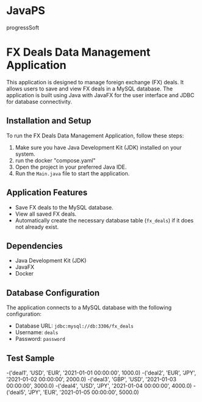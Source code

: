 # JavaPS
progressSoft

# FX Deals Data Management Application

This application is designed to manage foreign exchange (FX) deals. It allows users to save and view FX deals in a MySQL database. The application is built using Java with JavaFX for the user interface and JDBC for database connectivity.

## Installation and Setup

To run the FX Deals Data Management Application, follow these steps:

1. Make sure you have Java Development Kit (JDK) installed on your system.
2. run the docker "compose.yaml"
3. Open the project in your preferred Java IDE.
4. Run the `Main.java` file to start the application.

## Application Features

- Save FX deals to the MySQL database.
- View all saved FX deals.
- Automatically create the necessary database table (`fx_deals`) if it does not already exist.

## Dependencies

- Java Development Kit (JDK)
- JavaFX
- Docker

## Database Configuration

The application connects to a MySQL database with the following configuration:

- Database URL: `jdbc:mysql://db:3306/fx_deals`
- Username: `deals`
- Password: `password`

## Test Sample

-('deal1', 'USD', 'EUR', '2021-01-01 00:00:00', 1000.0)
-('deal2', 'EUR', 'JPY', '2021-01-02 00:00:00', 2000.0)
-('deal3', 'GBP', 'USD', '2021-01-03 00:00:00', 3000.0)
-('deal4', 'USD', 'JPY', '2021-01-04 00:00:00', 4000.0)
-('deal5', 'JPY', 'EUR', '2021-01-05 00:00:00', 5000.0)

